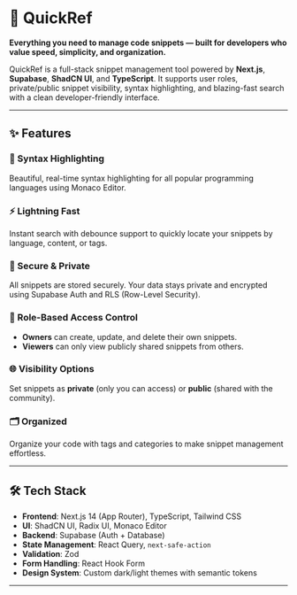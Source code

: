 # 🚀 QuickRef

**Everything you need to manage code snippets — built for developers who value speed, simplicity, and organization.**

QuickRef is a full-stack snippet management tool powered by **Next.js**, **Supabase**, **ShadCN UI**, and **TypeScript**. It supports user roles, private/public snippet visibility, syntax highlighting, and blazing-fast search with a clean developer-friendly interface.

---

## ✨ Features

### 🧠 Syntax Highlighting
Beautiful, real-time syntax highlighting for all popular programming languages using Monaco Editor.

### ⚡ Lightning Fast
Instant search with debounce support to quickly locate your snippets by language, content, or tags.

### 🔐 Secure & Private
All snippets are stored securely. Your data stays private and encrypted using Supabase Auth and RLS (Row-Level Security).

### 👥 Role-Based Access Control
- **Owners** can create, update, and delete their own snippets.
- **Viewers** can only view publicly shared snippets from others.

### 🌐 Visibility Options
Set snippets as **private** (only you can access) or **public** (shared with the community).

### 🗂️ Organized
Organize your code with tags and categories to make snippet management effortless.

---

## 🛠️ Tech Stack

- **Frontend**: Next.js 14 (App Router), TypeScript, Tailwind CSS
- **UI**: ShadCN UI, Radix UI, Monaco Editor
- **Backend**: Supabase (Auth + Database)
- **State Management**: React Query, `next-safe-action`
- **Validation**: Zod
- **Form Handling**: React Hook Form
- **Design System**: Custom dark/light themes with semantic tokens

---

